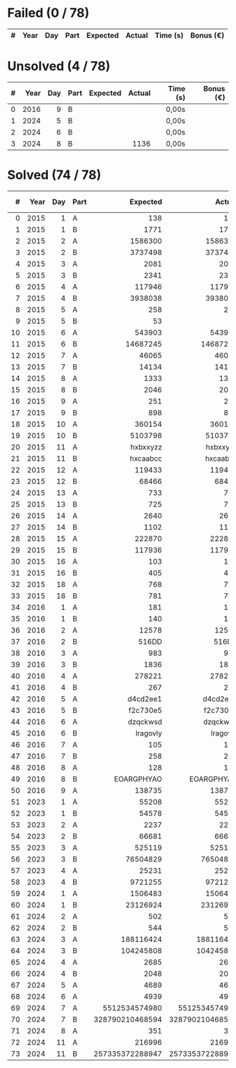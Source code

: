 # Failed (0 / 78)
|   # | Year | Day | Part | Expected | Actual | Time (s) | Bonus (€) |
| ---:| ----:| ---:| ---- | --------:| ------:| --------:| ---------:|

# Unsolved  (4 / 78)
|   # | Year | Day | Part | Expected | Actual | Time (s) | Bonus (€) |
| ---:| ----:| ---:| ---- | --------:| ------:| --------:| ---------:|
|   0 | 2016 |   9 | B    |          |        |    0,00s |           |
|   1 | 2024 |   5 | B    |          |        |    0,00s |           |
|   2 | 2024 |   6 | B    |          |        |    0,00s |           |
|   3 | 2024 |   8 | B    |          |   1136 |    0,00s |           |
# Solved  (74 / 78)
|   # | Year | Day | Part |        Expected |          Actual | Time (s) | Bonus (€) |
| ---:| ----:| ---:| ---- | ---------------:| ---------------:| --------:| ---------:|
|   0 | 2015 |   1 | A    |             138 |             138 |    0,00s |     5,00€ |
|   1 | 2015 |   1 | B    |            1771 |            1771 |    0,00s |    10,00€ |
|   2 | 2015 |   2 | A    |         1586300 |         1586300 |    0,00s |     5,00€ |
|   3 | 2015 |   2 | B    |         3737498 |         3737498 |    0,00s |    10,00€ |
|   4 | 2015 |   3 | A    |            2081 |            2081 |    0,00s |     5,00€ |
|   5 | 2015 |   3 | B    |            2341 |            2341 |    0,00s |    10,00€ |
|   6 | 2015 |   4 | A    |          117946 |          117946 |    0,13s |     5,00€ |
|   7 | 2015 |   4 | B    |         3938038 |         3938038 |    0,64s |    10,00€ |
|   8 | 2015 |   5 | A    |             258 |             258 |    0,01s |     5,00€ |
|   9 | 2015 |   5 | B    |              53 |              53 |    0,01s |    10,00€ |
|  10 | 2015 |   6 | A    |          543903 |          543903 |    0,05s |     5,00€ |
|  11 | 2015 |   6 | B    |        14687245 |        14687245 |    0,05s |    10,00€ |
|  12 | 2015 |   7 | A    |           46065 |           46065 |    0,00s |     5,00€ |
|  13 | 2015 |   7 | B    |           14134 |           14134 |    0,00s |    10,00€ |
|  14 | 2015 |   8 | A    |            1333 |            1333 |    0,02s |     5,00€ |
|  15 | 2015 |   8 | B    |            2046 |            2046 |    0,00s |    10,00€ |
|  16 | 2015 |   9 | A    |             251 |             251 |    5,54s |     5,00€ |
|  17 | 2015 |   9 | B    |             898 |             898 |    4,99s |    10,00€ |
|  18 | 2015 |  10 | A    |          360154 |          360154 |    0,04s |     5,00€ |
|  19 | 2015 |  10 | B    |         5103798 |         5103798 |    0,12s |    10,00€ |
|  20 | 2015 |  11 | A    |        hxbxxyzz |        hxbxxyzz |    0,01s |     5,00€ |
|  21 | 2015 |  11 | B    |        hxcaabcc |        hxcaabcc |    0,22s |    10,00€ |
|  22 | 2015 |  12 | A    |          119433 |          119433 |    0,00s |     5,00€ |
|  23 | 2015 |  12 | B    |           68466 |           68466 |    0,01s |    10,00€ |
|  24 | 2015 |  13 | A    |             733 |             733 |    5,32s |     5,00€ |
|  25 | 2015 |  13 | B    |             725 |             725 |    5,39s |    10,00€ |
|  26 | 2015 |  14 | A    |            2640 |            2640 |    0,02s |     5,00€ |
|  27 | 2015 |  14 | B    |            1102 |            1102 |    0,00s |    10,00€ |
|  28 | 2015 |  15 | A    |          222870 |          222870 |    0,07s |     5,00€ |
|  29 | 2015 |  15 | B    |          117936 |          117936 |    0,04s |    10,00€ |
|  30 | 2015 |  16 | A    |             103 |             103 |    0,00s |     5,00€ |
|  31 | 2015 |  16 | B    |             405 |             405 |    0,00s |    10,00€ |
|  32 | 2015 |  18 | A    |             768 |             768 |    0,09s |     5,00€ |
|  33 | 2015 |  18 | B    |             781 |             781 |    0,08s |    10,00€ |
|  34 | 2016 |   1 | A    |             181 |             181 |    0,00s |     5,00€ |
|  35 | 2016 |   1 | B    |             140 |             140 |    0,00s |    10,00€ |
|  36 | 2016 |   2 | A    |           12578 |           12578 |    0,00s |     5,00€ |
|  37 | 2016 |   2 | B    |           516DD |           516DD |    0,00s |    10,00€ |
|  38 | 2016 |   3 | A    |             983 |             983 |    0,00s |     5,00€ |
|  39 | 2016 |   3 | B    |            1836 |            1836 |    0,00s |    10,00€ |
|  40 | 2016 |   4 | A    |          278221 |          278221 |    0,03s |     5,00€ |
|  41 | 2016 |   4 | B    |             267 |             267 |    0,01s |    10,00€ |
|  42 | 2016 |   5 | A    |        d4cd2ee1 |        d4cd2ee1 |    1,65s |     5,00€ |
|  43 | 2016 |   5 | B    |        f2c730e5 |        f2c730e5 |    4,01s |    10,00€ |
|  44 | 2016 |   6 | A    |        dzqckwsd |        dzqckwsd |    0,02s |     5,00€ |
|  45 | 2016 |   6 | B    |        lragovly |        lragovly |    0,00s |    10,00€ |
|  46 | 2016 |   7 | A    |             105 |             105 |    0,02s |           |
|  47 | 2016 |   7 | B    |             258 |             258 |    0,03s |           |
|  48 | 2016 |   8 | A    |             128 |             128 |    0,00s |           |
|  49 | 2016 |   8 | B    |      EOARGPHYAO |      EOARGPHYAO |    0,01s |           |
|  50 | 2016 |   9 | A    |          138735 |          138735 |    0,00s |           |
|  51 | 2023 |   1 | A    |           55208 |           55208 |    0,00s |     2,00€ |
|  52 | 2023 |   1 | B    |           54578 |           54578 |    0,01s |     3,00€ |
|  53 | 2023 |   2 | A    |            2237 |            2237 |    0,00s |     2,00€ |
|  54 | 2023 |   2 | B    |           66681 |           66681 |    0,00s |     3,00€ |
|  55 | 2023 |   3 | A    |          525119 |          525119 |    0,01s |     2,00€ |
|  56 | 2023 |   3 | B    |        76504829 |        76504829 |    0,01s |     3,00€ |
|  57 | 2023 |   4 | A    |           25231 |           25231 |    0,00s |     2,00€ |
|  58 | 2023 |   4 | B    |         9721255 |         9721255 |    0,00s |           |
|  59 | 2024 |   1 | A    |         1506483 |         1506483 |    0,00s |     3,00€ |
|  60 | 2024 |   1 | B    |        23126924 |        23126924 |    0,01s |     7,00€ |
|  61 | 2024 |   2 | A    |             502 |             502 |    0,00s |     3,00€ |
|  62 | 2024 |   2 | B    |             544 |             544 |    0,00s |     7,00€ |
|  63 | 2024 |   3 | A    |       188116424 |       188116424 |    0,00s |     3,00€ |
|  64 | 2024 |   3 | B    |       104245808 |       104245808 |    0,00s |     7,00€ |
|  65 | 2024 |   4 | A    |            2685 |            2685 |    0,03s |     3,00€ |
|  66 | 2024 |   4 | B    |            2048 |            2048 |    0,01s |     7,00€ |
|  67 | 2024 |   5 | A    |            4689 |            4689 |    0,00s |     5,00€ |
|  68 | 2024 |   6 | A    |            4939 |            4939 |    0,00s |     5,00€ |
|  69 | 2024 |   7 | A    |   5512534574980 |   5512534574980 |    0,05s |     3,00€ |
|  70 | 2024 |   7 | B    | 328790210468594 | 328790210468594 |    1,47s |     7,00€ |
|  71 | 2024 |   8 | A    |             351 |             351 |    0,00s |     5,00€ |
|  72 | 2024 |  11 | A    |          216996 |          216996 |    0,00s |     5,00€ |
|  73 | 2024 |  11 | B    | 257335372288947 | 257335372288947 |    0,06s |    10,00€ |

